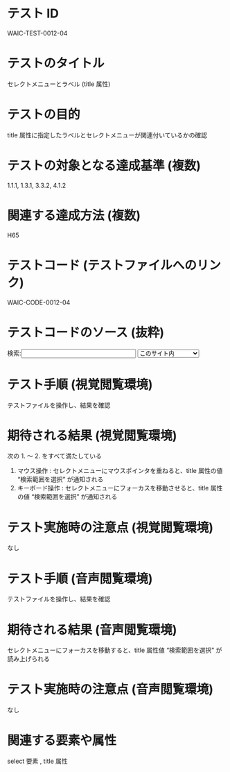 

# テスト ID
WAIC-TEST-0012-04

# テストのタイトル
セレクトメニューとラベル (title 属性)

# テストの目的
title 属性に指定したラベルとセレクトメニューが関連付いているかの確認

# テストの対象となる達成基準 (複数)
1.1.1, 1.3.1, 3.3.2, 4.1.2

# 関連する達成方法 (複数)
H65

# テストコード (テストファイルへのリンク)
WAIC-CODE-0012-04

# テストコードのソース (抜粋)
<div>
<label for="searchTerm">検索:</label><input id="searchTerm" type="text" size="30" value="" name="searchTerm">
<select title="検索範囲を選択" id="scope">
<option value="aaa">このサイト内</option>
<option value="aaa">このカテゴリ内</option>
<option value="aaa">インターネット全体</option>
</select>
</div>

# テスト手順 (視覚閲覧環境)
テストファイルを操作し、結果を確認

# 期待される結果 (視覚閲覧環境)
次の 1. 〜 2. をすべて満たしている
1. マウス操作 : セレクトメニューにマウスポインタを重ねると、title 属性の値 “検索範囲を選択” が通知される
2. キーボード操作 : セレクトメニューにフォーカスを移動させると、title 属性の値 “検索範囲を選択” が通知される

# テスト実施時の注意点 (視覚閲覧環境)
なし

# テスト手順 (音声閲覧環境)
テストファイルを操作し、結果を確認

# 期待される結果 (音声閲覧環境)
セレクトメニューにフォーカスを移動すると、title 属性値 “検索範囲を選択” が読み上げられる

# テスト実施時の注意点 (音声閲覧環境)
なし

# 関連する要素や属性
select 要素 , title 属性


